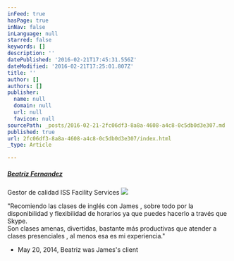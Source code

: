 ```yaml
---
inFeed: true
hasPage: true
inNav: false
inLanguage: null
starred: false
keywords: []
description: ''
datePublished: '2016-02-21T17:45:31.556Z'
dateModified: '2016-02-21T17:25:01.807Z'
title: ''
author: []
authors: []
publisher:
  name: null
  domain: null
  url: null
  favicon: null
sourcePath: _posts/2016-02-21-2fc06df3-8a8a-4608-a4c8-0c5db0d3e307.md
published: true
url: 2fc06df3-8a8a-4608-a4c8-0c5db0d3e307/index.html
_type: Article

---
```

##### **[Beatriz Fernandez][0]**

Gestor de calidad ISS Facility Services
![](https://the-grid-user-content.s3-us-west-2.amazonaws.com/7a0b1e72-5862-47fc-9c6b-deffd2899ab5.jpg)

"Recomiendo las clases de inglés con James , sobre todo por la disponibilidad y flexibilidad de horarios ya que puedes hacerlo a través que Skype.  
Son clases amenas, divertidas, bastante más productivas que atender a clases presenciales , al menos esa es mi experiencia."

- May 20, 2014, Beatriz was James's client

[0]: https://www.linkedin.com/profile/view?id=AAEAABBB8UUBH7stINhL9ld7OFLUPYXn15BvN_E&authType=name&authToken=5wbF